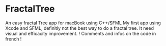 # FractalTree
An easy fractal Tree app for macBook using C++/SFML
My first app using Xcode and SFML, definitly not the best way to do a fractal tree.
It need visual and efficacity improvement.
! Comments and infos on the code in french ! 
